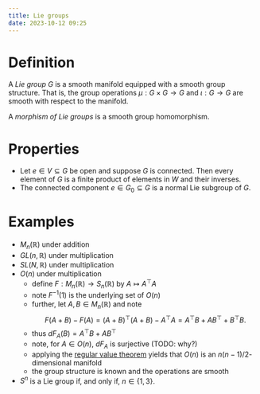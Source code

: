 ```yaml
---
title: Lie groups
date: 2023-10-12 09:25
---
```


# Definition

A *Lie group* $G$ is a smooth manifold equipped with a smooth group structure.
That is, the group operations $\mu : G \times G \to G$ and $\iota : G \to G$
are smooth with respect to the manifold.

A *morphism of Lie groups* is a smooth group homomorphism.

# Properties
- Let $e\in V\subseteq G$ be open and suppose $G$ is connected. Then every
  element of $G$ is a finite product of elements in $W$ and their inverses.
- The connected component $e\in G_0\subseteq G$ is a normal Lie subgroup of $G$.

# Examples 

- $M_n(\mathbb{R})$ under addition
- $GL(n,\mathbb{R})$ under multiplication
- $SL(N,\mathbb{R})$ under multiplication
- $O(n)$ under multiplication
  - define $F:M_n(\mathbb{R})\to S_n(\mathbb{R})$ by $A\mapsto A^\top A$
  - note ${F}^{-1}(1)$ is the underlying set of $O(n)$
  - further, let $A,B\in M_n(\mathbb{R})$ and note 
    $$
    F(A+B)-F(A) = (A+B)^\top(A+B)-A^\top A = A^\top B + AB^\top + B^\top B.
    $$
  - thus $dF_A(B) = A^\top B+AB^\top$
  - note, for $A\in O(n)$, $dF_A$ is surjective (TODO: why?)
  - applying the [regular value theorem](./regular_value_theorem.md) yields that $O(n)$ is an $n(n-1)/2$-dimensional manifold
  - the group structure is known and the operations are smooth
- $S^n$ is a Lie group if, and only if, $n\in\left\lbrace{1,3}\right\rbrace$.
